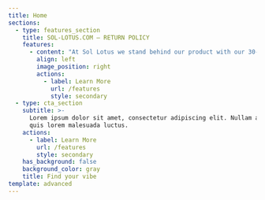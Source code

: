 ```yaml
---
title: Home
sections:
  - type: features_section
    title: SOL-LOTUS.COM – RETURN POLICY
    features:
      - content: "At Sol Lotus we stand behind our product with our 30-day guaranty. If you are not satisfied with our products, you may request a refund of the full purchase price within 30 days of the product received date. If more than 30 days passed since your receipt of the product(s), we unfortunately can’t offer you a refund.\n\nYou may return new, unused, and unopened products in their original packaging and in saleable condition only within 30 days of delivery for a full refund. However, we do ask that you pay shipping for these returns. If the return is a result of our error, such as an incorrect or defective product, you will receive a full refund for the item. No refunds will be issued for products that have been opened or used.\n\nOnly regularly priced items may be refunded, unfortunately sale items are final sales and cannot be refunded.\n\nTo return products, you must first call us at (414) 420-0247 or email us at support@sol-lotus.com to obtain a Return Merchandise Authorization (“RMA”) number before shipping your product back to us. No returns of any type will be accepted without an RMA number.\n\nAfter obtaining an RMA, all returns should be sent to:\n\n1217 Old Coochs Bridge Rd Suite#ACD-554\n\nNewark, DE 19714\n\nYou will be responsible for paying for your own shipping costs for returning your item. Shipping costs are non-refundable. You bear the risk of loss during shipment.\n\n\_\n\n#### **DAMAGED PRODUCTS**\n\nAll of our products are tested for quality, and all shipments are carefully inspected before leaving our warehouse. Upon delivery of your order, please check the product carefully to ensure it has not been damaged during shipping. All claims for damaged product must be made with 48 hours of receipt. Please contact us at support@sol-lotus.com within that time and provide detailed information regarding any product damaged during shipping. Please include a full description of the damages to the product along with any photographs you may have of the damaged items.\n\n\_\n\n#### **REFUNDS**\n\nOnce your return is received and inspected, we will send you an email to notify you that we have received your returned item. We will also notify you of the approval or rejection of your refund. If you are approved, then your refund will be processed, and a credit will automatically be applied to your credit card or original method of payment. Please check your statements to verify your credit was received\n"
        align: left
        image_position: right
        actions:
          - label: Learn More
            url: /features
            style: secondary
  - type: cta_section
    subtitle: >-
      Lorem ipsum dolor sit amet, consectetur adipiscing elit. Nullam a metus
      quis lorem malesuada luctus.
    actions:
      - label: Learn More
        url: /features
        style: secondary
    has_background: false
    background_color: gray
    title: Find your vibe
template: advanced
---
```

